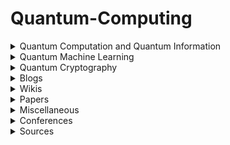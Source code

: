 <h1>Quantum-Computing</h1>

<details><summary>Quantum Computation and Quantum Information</summary>
<ul style="list-style-type:none">
    <li><details><summary>Courses</summary>
        <ul style="list-style-type:none">
            <li><details><summary>Beginners</summary>
            </details></li>
            <li><details><summary>Intermediate</summary>
            </details></li>
            <li><details><summary>Advanced</summary>
            </details></li>
        </ul>
    </details></li>
    <li><details><summary>Lecture notes</summary>
    <ul style="list-style-type:circle">
        <li><a href="https://cs.uwaterloo.ca/~watrous/TQI/">The Theory of Quantum Information</a> by <i>J. Watrous</i>.</li>
        <li><a href="http://www.theory.caltech.edu/~preskill/ph219/index.html">Quantum Computation</a> by <i>J. Preskill</i>.</li>
        <li><a href="https://homepages.cwi.nl/~rdewolf/qc11.html">Quantum Computing</a> by <i>R. de Wolf</i>.</li>
    </ul style="list-style-type:circle">
    </details></li>
    <li><details><summary>Textbook(s)</summary>
    <ul style="list-style-type:circle">
        <li> <a href="https://dl.acm.org/citation.cfm?id=1972505">Quantum Computation and Quantum Information: 10th Anniversary Edition</a> by <i>M. Nielsen</i> and <i>I. Chuang</i>. - [<a href="http://csis.pace.edu/ctappert/cs837-18spring/QC-textbook.pdf"> PDF </a>] </li>
    </ul>
    </details></li>
</ul>
</details>

<details><summary>Quantum Machine Learning</summary>
<ul>    
    <details><summary>Courses</summary>
    <ul>
    </ul></details>
    <details><summary>Lecture notes</summary>
    <ul>
    </ul></details>
    <details><summary>Textbook(s)</summary>
    <ul>
    </ul></details>
</ul>
</details>

<details><summary>Quantum Cryptography</summary>
<ul>    
    <details><summary>Courses</summary>
    <ul>
    </ul></details>
    <details><summary>Lecture notes</summary>
    <ul>
    </ul></details>
    <details><summary>Textbook(s)</summary>
    <ul>
    </ul></details>
</ul>
</details>

<details><summary>Blogs</summary>
<ul>
</ul>
</details>

<details><summary>Wikis</summary>
<ul>
</ul>
</details>

<details><summary>Papers</summary>
<ul>
</ul>
</details>

<details><summary>Miscellaneous</summary>
<ul>
</ul></details>

<details><summary>Conferences</summary>
<ul>
</ul></details>

<details><summary>Sources</summary>
<ul>
    <li><a href="https://www.cs.umd.edu/class/spring2018/cmsc457/reference.html"> References</a> of <a href="https://www.cs.umd.edu/class/spring2018/cmsc457">CMSC/PHYS 457</a> by <a href="https://www.cs.umd.edu/~xwu">Xiaodi Wu</a>.</li>
</ul></details>
